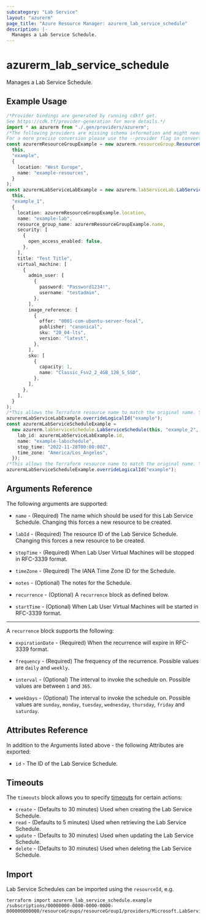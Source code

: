 ```yaml
---
subcategory: "Lab Service"
layout: "azurerm"
page_title: "Azure Resource Manager: azurerm_lab_service_schedule"
description: |-
  Manages a Lab Service Schedule.
---
```


# azurerm\_lab\_service\_schedule

Manages a Lab Service Schedule.

## Example Usage

```typescript
/*Provider bindings are generated by running cdktf get.
See https://cdk.tf/provider-generation for more details.*/
import * as azurerm from "./.gen/providers/azurerm";
/*The following providers are missing schema information and might need manual adjustments to synthesize correctly: azurerm.
For a more precise conversion please use the --provider flag in convert.*/
const azurermResourceGroupExample = new azurerm.resourceGroup.ResourceGroup(
  this,
  "example",
  {
    location: "West Europe",
    name: "example-resources",
  }
);
const azurermLabServiceLabExample = new azurerm.labServiceLab.LabServiceLab(
  this,
  "example_1",
  {
    location: azurermResourceGroupExample.location,
    name: "example-lab",
    resource_group_name: azurermResourceGroupExample.name,
    security: [
      {
        open_access_enabled: false,
      },
    ],
    title: "Test Title",
    virtual_machine: [
      {
        admin_user: [
          {
            password: "Password1234!",
            username: "testadmin",
          },
        ],
        image_reference: [
          {
            offer: "0001-com-ubuntu-server-focal",
            publisher: "canonical",
            sku: "20_04-lts",
            version: "latest",
          },
        ],
        sku: [
          {
            capacity: 1,
            name: "Classic_Fsv2_2_4GB_128_S_SSD",
          },
        ],
      },
    ],
  }
);
/*This allows the Terraform resource name to match the original name. You can remove the call if you don't need them to match.*/
azurermLabServiceLabExample.overrideLogicalId("example");
const azurermLabServiceScheduleExample =
  new azurerm.labServiceSchedule.LabServiceSchedule(this, "example_2", {
    lab_id: azurermLabServiceLabExample.id,
    name: "example-labschedule",
    stop_time: "2022-11-28T00:00:00Z",
    time_zone: "America/Los_Angeles",
  });
/*This allows the Terraform resource name to match the original name. You can remove the call if you don't need them to match.*/
azurermLabServiceScheduleExample.overrideLogicalId("example");

```

## Arguments Reference

The following arguments are supported:

*   `name` - (Required) The name which should be used for this Lab Service Schedule. Changing this forces a new resource to be created.

*   `labId` - (Required) The resource ID of the Lab Service Schedule. Changing this forces a new resource to be created.

*   `stopTime` - (Required) When Lab User Virtual Machines will be stopped in RFC-3339 format.

*   `timeZone` - (Required) The IANA Time Zone ID for the Schedule.

*   `notes` - (Optional) The notes for the Schedule.

*   `recurrence` - (Optional) A `recurrence` block as defined below.

*   `startTime` - (Optional) When Lab User Virtual Machines will be started in RFC-3339 format.

***

A `recurrence` block supports the following:

*   `expirationDate` - (Required) When the recurrence will expire in RFC-3339 format.

*   `frequency` - (Required) The frequency of the recurrence. Possible values are `daily` and `weekly`.

*   `interval` - (Optional) The interval to invoke the schedule on. Possible values are between `1` and `365`.

*   `weekDays` - (Optional) The interval to invoke the schedule on. Possible values are `sunday`, `monday`, `tuesday`, `wednesday`, `thursday`, `friday` and `saturday`.

## Attributes Reference

In addition to the Arguments listed above - the following Attributes are exported:

* `id` - The ID of the Lab Service Schedule.

## Timeouts

The `timeouts` block allows you to specify [timeouts](https://www.terraform.io/docs/configuration/resources.html#timeouts) for certain actions:

* `create` - (Defaults to 30 minutes) Used when creating the Lab Service Schedule.
* `read` - (Defaults to 5 minutes) Used when retrieving the Lab Service Schedule.
* `update` - (Defaults to 30 minutes) Used when updating the Lab Service Schedule.
* `delete` - (Defaults to 30 minutes) Used when deleting the Lab Service Schedule.

## Import

Lab Service Schedules can be imported using the `resourceId`, e.g.

```shell
terraform import azurerm_lab_service_schedule.example /subscriptions/00000000-0000-0000-0000-000000000000/resourceGroups/resourceGroup1/providers/Microsoft.LabServices/labs/lab1/schedules/schedule1
```
